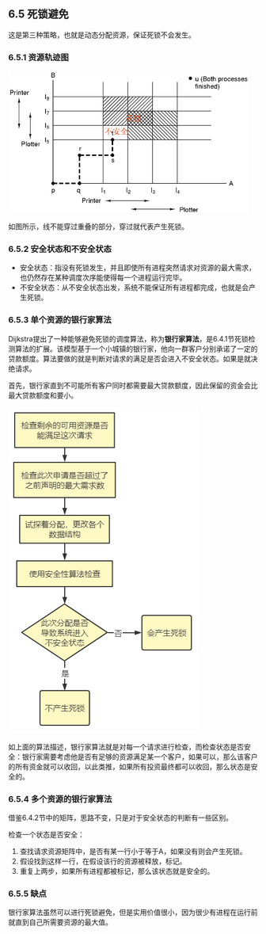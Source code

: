 ## 6.5 死锁避免

这是第三种策略，也就是动态分配资源，保证死锁不会发生。

### 6.5.1 资源轨迹图

![](../image/chapter6/6.5.1.1.png)

如图所示，线不能穿过重叠的部分，穿过就代表产生死锁。

### 6.5.2 安全状态和不安全状态

- 安全状态：指没有死锁发生，并且即使所有进程突然请求对资源的最大需求，也仍然存在某种调度次序能使得每一个进程运行完毕。
- 不安全状态：从不安全状态出发，系统不能保证所有进程都完成，也就是会产生死锁。

### 6.5.3 单个资源的银行家算法

Dijkstra提出了一种能够避免死锁的调度算法，称为**银行家算法**，是6.4.1节死锁检测算法的扩展。该模型基于一个小城镇的银行家，他向一群客户分别承诺了一定的贷款额度。算法要做的就是判断对请求的满足是否会进入不安全状态。如果是就决绝请求。

首先，银行家直到不可能所有客户同时都需要最大贷款额度，因此保留的资金会比最大贷款额度和要小。

![](../image/chapter6/6.5.3.1.png)

如上面的算法描述，银行家算法就是对每一个请求进行检查，而检查状态是否安全：银行家需要考虑他是否有足够的资源满足某一个客户，如果可以，那么该客户的所有资金就可以收回，以此类推，如果所有投资最终都可以收回，那么状态是安全的。

### 6.5.4 多个资源的银行家算法

借鉴6.4.2节中的矩阵，思路不变，只是对于安全状态的判断有一些区别。

检查一个状态是否安全：
1. 查找请求资源矩阵中，是否有某一行小于等于A，如果没有则会产生死锁。
2. 假设找到这样一行，在假设该行的资源被释放，标记。
3. 重复上两步，如果所有进程都被标记，那么该状态就是安全的。

### 6.5.5 缺点

银行家算法虽然可以进行死锁避免，但是实用价值很小，因为很少有进程在运行前就直到自己所需要资源的最大值。